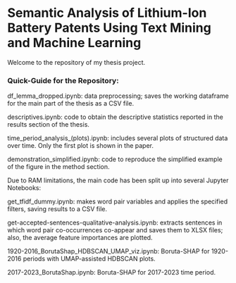 # Semantic Analysis of Lithium-Ion Battery Patents Using Text Mining and Machine Learning

Welcome to the repository of my thesis project.


### Quick-Guide for the Repository:
df_lemma_dropped.ipynb: data preprocessing; saves the working dataframe for the main part of the thesis as a CSV file.

descriptives.ipynb: code to obtain the descriptive statistics reported in the results section of the thesis.

time_period_analysis_(plots).ipynb: includes several plots of structured data over time. Only the first plot is shown in the paper.

demonstration_simplified.ipynb: code to reproduce the simplified example of the figure in the method section.

Due to RAM limitations, the main code has been split up into several Jupyter Notebooks:

get_tfidf_dummy.ipynb: makes word pair variables and applies the specified filters, saving results to a CSV file.

get-accepted-sentences-qualitative-analysis.ipynb: extracts sentences in which word pair co-occurrences co-appear and saves them to XLSX files; also, the average feature importances are plotted.

1920-2016_BorutaShap_HDBSCAN_UMAP_viz.ipynb: Boruta-SHAP for 1920-2016 periods with UMAP-assisted HDBSCAN plots.

2017-2023_BorutaShap.ipynb: Boruta-SHAP for 2017-2023 time period.


